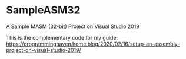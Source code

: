 # SampleASM32
A Sample MASM (32-bit) Project on Visual Studio 2019

This is the complementary code for my guide:
https://programminghaven.home.blog/2020/02/16/setup-an-assembly-project-on-visual-studio-2019/
